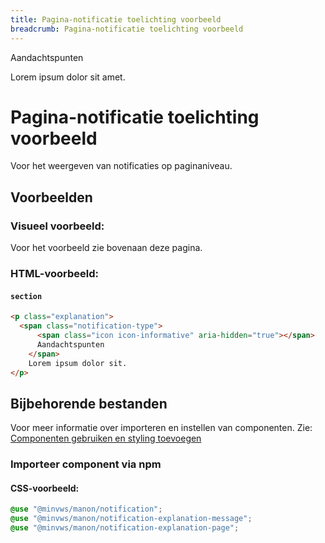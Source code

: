```yaml
---
title: Pagina-notificatie toelichting voorbeeld
breadcrumb: Pagina-notificatie toelichting voorbeeld
---
```


<section class="explanation">
  <div>
    <span class="notification-type">
      <span class="icon icon-informative" aria-hidden="true"></span>
      Aandachtspunten
    </span>
    <p>Lorem ipsum dolor sit amet.</p>
  </div>
</section>

<h1 id="introduction">Pagina-notificatie toelichting voorbeeld</h1>

Voor het weergeven van notificaties op paginaniveau.

<h2 id="examples">Voorbeelden</h2>

### Visueel voorbeeld:

Voor het voorbeeld zie bovenaan deze pagina.

### HTML-voorbeeld:

#### `section`

```html
<p class="explanation">
  <span class="notification-type">
      <span class="icon icon-informative" aria-hidden="true"></span>
      Aandachtspunten
    </span>
    Lorem ipsum dolor sit.
</p>
```

<h2 id="requirements">Bijbehorende bestanden</h2>

Voor meer informatie over importeren en instellen van componenten. Zie:
[Componenten gebruiken en styling toevoegen](/getting-started/installation)

### Importeer component via npm

#### CSS-voorbeeld:

```css
@use "@minvws/manon/notification";
@use "@minvws/manon/notification-explanation-message";
@use "@minvws/manon/notification-explanation-page";
```

